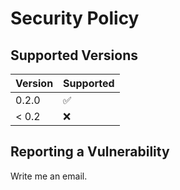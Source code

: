 # Security Policy

## Supported Versions

| Version | Supported          |
| ------- | ------------------ |
| 0.2.0   | :white_check_mark: |
| < 0.2   | :x:                |

## Reporting a Vulnerability

Write me an email.
